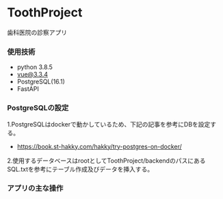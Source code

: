 # ToothProject
歯科医院の診察アプリ

### 使用技術
- python 3.8.5
- vue@3.3.4
- PostgreSQL(16.1)
- FastAPI

### PostgreSQLの設定
1.PostgreSQLはdockerで動かしているため、下記の記事を参考にDBを設定する。
- https://book.st-hakky.com/hakky/try-postgres-on-docker/

2.使用するデータベースはrootとしてToothProject/backendのパスにあるSQL.txtを参考にテーブル作成及びデータを挿入する。

### アプリの主な操作

